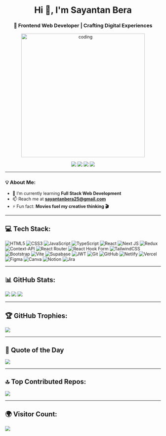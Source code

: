<h1 align="center">Hi 👋, I'm Sayantan Bera</h1>
<h3 align="center">🚀 Frontend Web Developer | Crafting Digital Experiences</h3>

<p align="center">
  <img src="https://i.pinimg.com/originals/e8/f4/53/e8f453469a3ec97ecd354df465d73913.gif" alt="coding" width="400"/>
</p>

<p align="center">
  <a href="https://instagram.com/sayantan.exe"><img src="https://img.shields.io/badge/Instagram-%23E4405F.svg?logo=Instagram&logoColor=white"/></a>
  <a href="https://linkedin.com/in/sayantan-bera-b11300202"><img src="https://img.shields.io/badge/LinkedIn-%230077B5.svg?logo=linkedin&logoColor=white"/></a>
  <a href="https://x.com/Sayanta54584306"><img src="https://img.shields.io/badge/X-black.svg?logo=X&logoColor=white"/></a>
  <a href="mailto:sayantanbera25@gmail.com"><img src="https://img.shields.io/badge/Email-D14836?logo=gmail&logoColor=white"/></a>
</p>

---

### 💡 About Me:
- 🌱 I’m currently learning **Full Stack Web Development**
- 📫 Reach me at **sayantanbera25@gmail.com**
- ⚡ Fun fact: **Movies fuel my creative thinking 🎬**

---

## 💻 Tech Stack:
![HTML5](https://img.shields.io/badge/html5-%23E34F26.svg?style=for-the-badge&logo=html5&logoColor=white)
![CSS3](https://img.shields.io/badge/css3-%231572B6.svg?style=for-the-badge&logo=css3&logoColor=white)
![JavaScript](https://img.shields.io/badge/javascript-%23323330.svg?style=for-the-badge&logo=javascript&logoColor=%23F7DF1E)
![TypeScript](https://img.shields.io/badge/typescript-%23007ACC.svg?style=for-the-badge&logo=typescript&logoColor=white)
![React](https://img.shields.io/badge/react-%2320232a.svg?style=for-the-badge&logo=react&logoColor=%2361DAFB)
![Next JS](https://img.shields.io/badge/Next-black?style=for-the-badge&logo=next.js&logoColor=white)
![Redux](https://img.shields.io/badge/redux-%23593d88.svg?style=for-the-badge&logo=redux&logoColor=white)
![Context-API](https://img.shields.io/badge/Context--Api-000000?style=for-the-badge&logo=react)
![React Router](https://img.shields.io/badge/React_Router-CA4245?style=for-the-badge&logo=react-router&logoColor=white)
![React Hook Form](https://img.shields.io/badge/React%20Hook%20Form-%23EC5990.svg?style=for-the-badge&logo=reacthookform&logoColor=white)
![TailwindCSS](https://img.shields.io/badge/tailwindcss-%2338B2AC.svg?style=for-the-badge&logo=tailwind-css&logoColor=white)
![Bootstrap](https://img.shields.io/badge/bootstrap-%238511FA.svg?style=for-the-badge&logo=bootstrap&logoColor=white)
![Vite](https://img.shields.io/badge/vite-%23646CFF.svg?style=for-the-badge&logo=vite&logoColor=white)
![Supabase](https://img.shields.io/badge/Supabase-3ECF8E?style=for-the-badge&logo=supabase&logoColor=white)
![JWT](https://img.shields.io/badge/JWT-black?style=for-the-badge&logo=JSON%20web%20tokens)
![Git](https://img.shields.io/badge/git-%23F05033.svg?style=for-the-badge&logo=git&logoColor=white)
![GitHub](https://img.shields.io/badge/github-%23121011.svg?style=for-the-badge&logo=github&logoColor=white)
![Netlify](https://img.shields.io/badge/netlify-%23000000.svg?style=for-the-badge&logo=netlify&logoColor=#00C7B7)
![Vercel](https://img.shields.io/badge/vercel-%23000000.svg?style=for-the-badge&logo=vercel&logoColor=white)
![Figma](https://img.shields.io/badge/figma-%23F24E1E.svg?style=for-the-badge&logo=figma&logoColor=white)
![Canva](https://img.shields.io/badge/Canva-%2300C4CC.svg?style=for-the-badge&logo=Canva&logoColor=white)
![Notion](https://img.shields.io/badge/Notion-%23000000.svg?style=for-the-badge&logo=notion&logoColor=white)
![Jira](https://img.shields.io/badge/jira-%230A0FFF.svg?style=for-the-badge&logo=jira&logoColor=white)

---

## 📊 GitHub Stats:
![](https://github-readme-stats.vercel.app/api?username=sayantan-025&theme=dark&hide_border=false&include_all_commits=true&count_private=true)
![](https://nirzak-streak-stats.vercel.app/?user=sayantan-025&theme=dark&hide_border=false)
![](https://github-readme-stats.vercel.app/api/top-langs/?username=sayantan-025&theme=dark&hide_border=false&layout=compact)

---

## 🏆 GitHub Trophies:
![](https://github-profile-trophy.vercel.app/?username=sayantan-025&theme=radical&no-frame=false&no-bg=true&margin-w=4)

---

## 🧠 Quote of the Day
![](https://quotes-github-readme.vercel.app/api?type=horizontal&theme=radical)

---

## 🔝 Top Contributed Repos:
![](https://github-contributor-stats.vercel.app/api?username=sayantan-025&limit=5&theme=dark&combine_all_yearly_contributions=true)

---

## 🌍 Visitor Count:
[![](https://visitcount.itsvg.in/api?id=sayantan-025&icon=0&color=0)](https://visitcount.itsvg.in)

<!-- Proudly customized by Sayantan Bera -->

